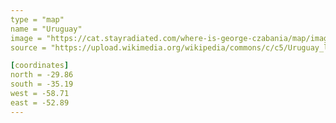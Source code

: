 ```yaml
---
type = "map"
name = "Uruguay"
image = "https://cat.stayradiated.com/where-is-george-czabania/map/image/uruguay.svg"
source = "https://upload.wikimedia.org/wikipedia/commons/c/c5/Uruguay_location_map.svg"

[coordinates]
north = -29.86
south = -35.19
west = -58.71
east = -52.89
---
```

